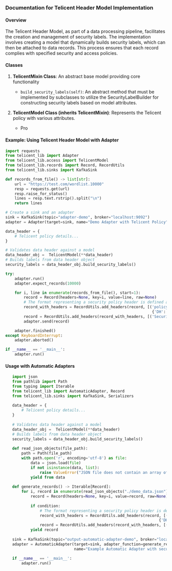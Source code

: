 ### Documentation for Telicent Header Model Implementation

#### Overview

The Telicent Header Model, as part of a data processing pipeline, facilitates the creation and management of security labels. 
The implementation involves creating a model that dynamically builds 
security labels, which can then be attached to data records. This process ensures that each record complies with specified 
security and access policies.

#### Classes 

1. **TelicentMixin Class**: An abstract base model providing core functionality
   - `build_security_labels(self)`: An abstract method that must be implemented by
      subclasses to utilize the SecurityLabelBuilder for constructing security 
      labels based on model attributes.
     
2. **TelicentModel Class (inherits TelicentMixin)**: Represents the Telicent policy with various attributes.
   - Pro 


#### Example: Using Telicent Header Model with Adapter

```python
import requests
from telicent_lib import Adapter
from telicent_lib.access import TelicentModel
from telicent_lib.records import Record, RecordUtils
from telicent_lib.sinks import KafkaSink

def records_from_file() -> list[str]:
    url = "https://test.com/wordlist.10000"
    resp = requests.get(url)
    resp.raise_for_status()
    lines = resp.text.rstrip().split("\n")
    return lines

# Create a sink and an adapter
sink = KafkaSink(topic="adapter-demo", broker="localhost:9092")
adapter = Adapter(target=sink, name="Demo Adapter with Telicent Policy", source_name="Word List MIT")

data_header = {
    # Telicent policy details...
}

# Validates data header against a model
data_header_obj =  TelicentModel(**data_header) 
# Builds labels from data header object
security_labels = data_header_obj.build_security_labels()

try:
    adapter.run()
    adapter.expect_records(10000)

    for i, line in enumerate(records_from_file(), start=1):
        record = Record(headers=None, key=i, value=line, raw=None)
        # The format representing a security policy header is defined at user discretion, code below is an example.
        record_with_headers = RecordUtils.add_headers(record, [('policyInformation', 
                                                                {'DH': data_header_obj.model_dump()})])
        record = RecordUtils.add_headers(record_with_headers, [('Security-Label', security_labels)])
        adapter.send(record)

    adapter.finished()
except KeyboardInterrupt:
    adapter.aborted()

if __name__ == '__main__':
    adapter.run()
```

#### Usage with Automatic Adapters

```python
   import json
   from pathlib import Path
   from typing import Iterable
   from telicent_lib import AutomaticAdapter, Record
   from telicent_lib.sinks import KafkaSink, Serializers
   
   data_header = {
       # Telicent policy details...
   }
  
   # Validates data header against a model
   data_header_obj =  TelicentModel(**data_header) 
   # Builds labels from data header object
   security_labels = data_header_obj.build_security_labels()
   
   def read_json_objects(file_path):
       path = Path(file_path)
       with path.open('r', encoding='utf-8') as file:
           data = json.load(file)
           if not isinstance(data, list):
               raise ValueError("JSON file does not contain an array of objects")
           yield from data
   
   def generate_records() -> Iterable[Record]:
       for i, record in enumerate(read_json_objects("./demo_data.json")):
           record = Record(headers=None, key=i, value=record, raw=None)
           
           if condition:
               # The format representing a security policy header is defined at user discretion, code below is an example.
               record_with_headers = RecordUtils.add_headers(record, [('policyInformation', 
                                                                   {'DH': data_header_obj.model_dump()})])
               record = RecordUtils.add_headers(record_with_headers, [('Security-Label', security_labels)])
           yield record
   
   sink = KafkaSink(topic="output-automatic-adapter-demo", broker="localhost:9092", value_serializer=Serializers.to_json)
   adapter = AutomaticAdapter(target=sink, adapter_function=generate_records,
                              name="Example Automatic Adapter with security policy", source_name="Some file")
   
   if __name__ == '__main__':
       adapter.run()
```